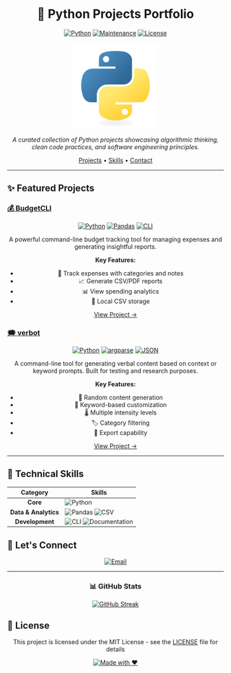 <div align="center">

# 🐍 Python Projects Portfolio

[![Python](https://img.shields.io/badge/Python-3.x-blue?style=for-the-badge&logo=python&logoColor=white)](https://www.python.org/)
[![Maintenance](https://img.shields.io/badge/Maintained%3F-yes-green.svg?style=for-the-badge)](https://github.com/)
[![License](https://img.shields.io/badge/License-MIT-orange.svg?style=for-the-badge)](LICENSE)

<img src="https://raw.githubusercontent.com/devicons/devicon/master/icons/python/python-original.svg" width="200" height="200"/>

*A curated collection of Python projects showcasing algorithmic thinking, clean code practices, and software engineering principles.*

[Projects](#-featured-projects) • [Skills](#-technical-skills) • [Contact](#-lets-connect)

</div>

---

## ✨ Featured Projects

### [💰 BudgetCLI](./budgetcli)

<div align="center">

[![Python](https://img.shields.io/badge/Python-3.x-blue?style=flat-square&logo=python)](https://www.python.org/)
[![Pandas](https://img.shields.io/badge/Pandas-2.x-150458?style=flat-square&logo=pandas)](https://pandas.pydata.org/)
[![CLI](https://img.shields.io/badge/Interface-CLI-black?style=flat-square&logo=windows-terminal)]()

A powerful command-line budget tracking tool for managing expenses and generating insightful reports.

**Key Features:**
- 📝 Track expenses with categories and notes
- 📈 Generate CSV/PDF reports
- 📊 View spending analytics
- 📂 Local CSV storage

[View Project →](./budgetcli)

</div>

### [🗯️ verbot](./verbot)

<div align="center">

[![Python](https://img.shields.io/badge/Python-3.x-blue?style=flat-square&logo=python)](https://www.python.org/)
[![argparse](https://img.shields.io/badge/argparse-CLI-black?style=flat-square&logo=python)](https://docs.python.org/3/library/argparse.html)
[![JSON](https://img.shields.io/badge/JSON-Data-lightgrey?style=flat-square&logo=json)]()

A command-line tool for generating verbal content based on context or keyword prompts. Built for testing and research purposes.

**Key Features:**
- 🎲 Random content generation
- 🎯 Keyword-based customization
- 🌡️ Multiple intensity levels
- 🏷️ Category filtering
- 💾 Export capability

[View Project →](./verbot)

</div>

---

## 🎯 Technical Skills

<div align="center">

| Category | Skills |
|:--------:|--------|
| **Core** | ![Python](https://img.shields.io/badge/Python-Advanced-success?style=flat-square&logo=python) |
| **Data & Analytics** | ![Pandas](https://img.shields.io/badge/Pandas-Proficient-blue?style=flat-square&logo=pandas) ![CSV](https://img.shields.io/badge/Data_Processing-Experienced-blue?style=flat-square) |
| **Development** | ![CLI](https://img.shields.io/badge/CLI_Development-⭐⭐⭐⭐-yellow?style=flat-square) ![Documentation](https://img.shields.io/badge/Documentation-⭐⭐⭐⭐-yellow?style=flat-square) |

</div>

## 🤝 Let's Connect

<div align="center">

[![Email](https://img.shields.io/badge/Email-Contact_Me-blue?style=for-the-badge&logo=gmail)](mailto:basilionelle3@gmail.com)

</div>

---

<div align="center">

### 📊 GitHub Stats

[![GitHub Streak](https://github-readme-streak-stats.herokuapp.com/?user=&theme=dark&hide_border=true)](https://github.com/)

</div>

## 📝 License

<div align="center">

This project is licensed under the MIT License - see the [LICENSE](LICENSE) file for details

[![Made with ❤️](https://img.shields.io/badge/Made_with-❤️-red?style=for-the-badge)](https://github.com/)

</div>

